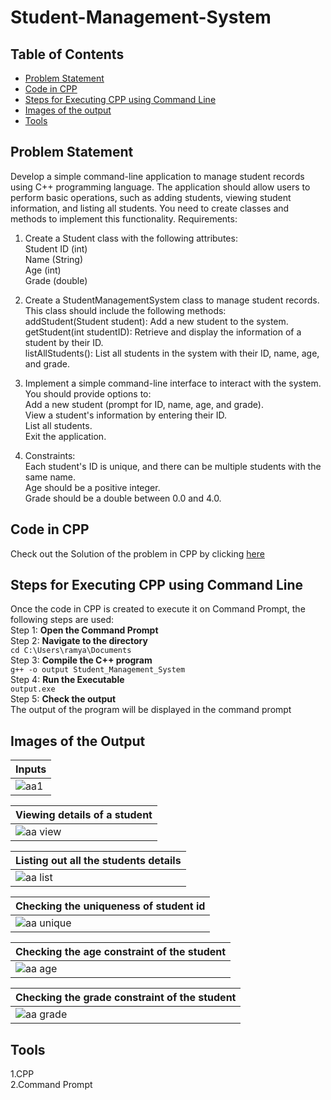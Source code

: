 # Student-Management-System
## Table of Contents
* [Problem Statement](https://github.com/Ramya-Mahi/Student-Management-System/edit/main/README.md#problem-statement)<br>
* [Code in CPP](https://github.com/Ramya-Mahi/Student-Management-System/edit/main/README.md#code-in-cpp)<br>
* [Steps for Executing CPP using Command Line](https://github.com/Ramya-Mahi/Student-Management-System/edit/main/README.md#steps-for-executing-cpp-using-command-line)
* [Images of the output](https://github.com/Ramya-Mahi/Student-Management-System/edit/main/README.md#images-of-the-output)
* [Tools](https://github.com/Ramya-Mahi/Student-Management-System/edit/main/README.md#tools)
## Problem Statement
Develop a simple command-line application to manage student records using C++ programming language. The application should allow users to perform basic operations, such as adding students, viewing student information, and listing all students. You need to create classes and methods to implement this functionality.
Requirements:

1. Create a Student class with the following attributes:<br>
Student ID (int)<br>
Name (String)<br>
Age (int)<br>
Grade (double)<br>

2. Create a StudentManagementSystem class to manage student records. This class should include the following methods:<br>
addStudent(Student student): Add a new student to the system.<br>
getStudent(int studentID): Retrieve and display the information of a student by their ID.<br>
listAllStudents(): List all students in the system with their ID, name, age, and grade.<br>
3. Implement a simple command-line interface to interact with the system. You should provide options to:<br>
Add a new student (prompt for ID, name, age, and grade).<br>
View a student's information by entering their ID.<br>
List all students.<br>
Exit the application.<br>
3. Constraints:<br>
Each student's ID is unique, and there can be multiple students with the same name.<br>
Age should be a positive integer.<br>
Grade should be a double between 0.0 and 4.0.<br>
## Code in CPP
Check out the Solution of the problem in CPP by clicking [here]()
## Steps for Executing CPP using Command Line
Once the code in CPP is created to execute it on Command Prompt, the following steps are used:<br>
Step 1: **Open the Command Prompt**<br>
Step 2: **Navigate to the directory**<br>
` cd C:\Users\ramya\Documents `<br>
Step 3: **Compile the C++ program**<br>
`g++ -o output Student_Management_System `<br>
Step 4: **Run the Executable**<br>
`output.exe`<br>
Step 5: **Check the output**<br>
The output of the program will be displayed in the command prompt
## Images of the Output

| Inputs |
|--------|
|![aa1](https://github.com/Ramya-Mahi/Student-Management-System/assets/110104347/12aedea6-0b71-48ae-ae4f-50afc2a9e17b)|

| Viewing details of a student  |
|------|
|![aa view](https://github.com/Ramya-Mahi/Student-Management-System/assets/110104347/9ba79b2c-3fee-490a-927a-027e27388db6)|

| Listing out all the students details |
|----------------------------------------------|
|![aa list](https://github.com/Ramya-Mahi/Student-Management-System/assets/110104347/910aea70-ff71-4aa9-85f7-7d325d709133)|

| Checking the uniqueness of student id |
|---------------------------------------|
|![aa unique](https://github.com/Ramya-Mahi/Student-Management-System/assets/110104347/1b51ada6-6c98-4655-89ef-00381557525c)|

| Checking the age constraint of the student |
| -------------------------------------------|
|![aa age](https://github.com/Ramya-Mahi/Student-Management-System/assets/110104347/b615357f-30b9-4cf9-8137-058b420716aa)|

| Checking the grade constraint of the student |
| ---------------------------------------------|
|![aa grade](https://github.com/Ramya-Mahi/Student-Management-System/assets/110104347/01af119e-24d7-4dc8-908f-4298268eab9d)|

## Tools

1.CPP<br>
2.Command Prompt
